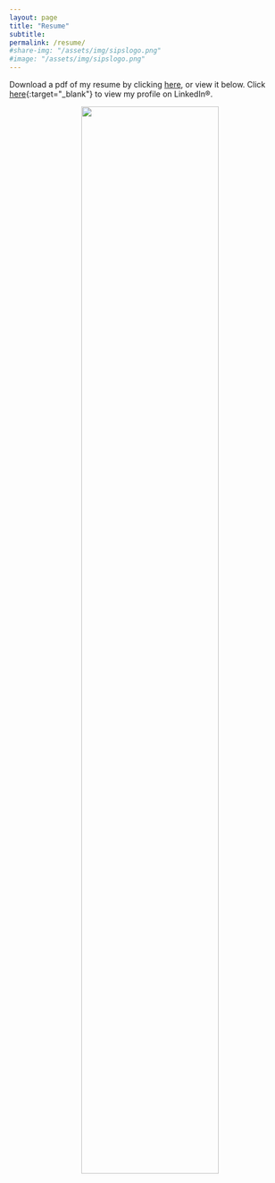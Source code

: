 ```yaml
---
layout: page
title: "Resume"
subtitle:
permalink: /resume/
#share-img: "/assets/img/sipslogo.png"
#image: "/assets/img/sipslogo.png"
---
```

Download a pdf of my resume by clicking [here](https://github.com/tylerbisk/netlify/raw/master/assets/files/Tyler%20Bisk%20resume.pdf), or view it below.  Click [here](https://www.linkedin.com/in/tylerbisk){:target="_blank"} to view my profile on LinkedIn®.  


<div align="center">
    <img src="{{ "/assets/files/Tyler%20Bisk%20resume.jpg" | relative_url }}" style="width: 70%"/>
</div>
